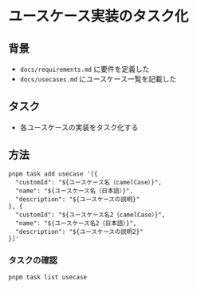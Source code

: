 # ユースケース実装のタスク化

## 背景

- `docs/requirements.md` に要件を定義した
- `docs/usecases.md` にユースケース一覧を記載した

## タスク

- 各ユースケースの実装をタスク化する

## 方法

```
pnpm task add usecase '[{
  "customId": "${ユースケース名（camelCase）}",
  "name": "${ユースケース名（日本語）}",
  "description": "${ユースケースの説明}"
}, {
  "customId": "${ユースケース名2（camelCase）}",
  "name": "${ユースケース名2（日本語）}",
  "description": "${ユースケースの説明2}"
}]'
```

### タスクの確認

```
pnpm task list usecase
```
